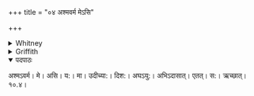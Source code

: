 +++
title = "०४ अश्मवर्म मेऽसि"

+++

<details><summary>Whitney</summary>

### Translation
4. My stone-defense art thou; whoever from the northern quarter etc.  
etc.

### Notes
</details>

<details><summary>Griffith</summary>

Thou art my wall of stone against the sinner who fights against me from northern quarter. May he encounter it!
</details>


<details open><summary>पदपाठः</summary>

अश्मऽवर्म। मे। असि। य:। मा। उदीच्या:। दिश:। अघऽयु:। अभिऽदासात्। एतत्। स:। ऋच्छात्। १०.४।
</details>
